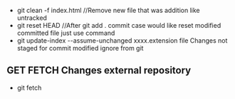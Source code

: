 - git clean -f index.html //Remove new file that was addition like untracked
- git reset HEAD //After git add . commit case would like reset modified committed file just use command
- git update-index --assume-unchanged xxxx.extension file Changes not staged for commit modified ignore from git



## GET FETCH Changes external repository

- git fetch